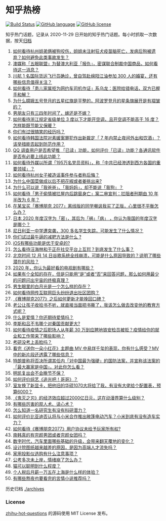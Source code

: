 # 知乎热榜
[![Build Status](https://github.com/ToWeLong/zhihu-hot-questions/workflows/CI/badge.svg)](https://github.com/ToWeLong/zhihu-hot-questions/actions)
[![GitHub language](https://img.shields.io/badge/language-golang-orange.svg)](https://golang.org/)
[![GitHub license](https://img.shields.io/github/license/ToWeLong/zhihu-hot-questions)](https://github.com/ToWeLong/zhihu-hot-questions/blob/main/LICENSE)

知乎热门话题，记录从 2020-11-29 日开始的知乎热门话题。每小时抓取一次数据，按天[归档](./archives)

<!-- BEGIN -->

1. [如何看待杭州姐弟俩被狗咬伤，姐姐未注射狂犬疫苗脑死亡，发病后狗被遗弃？如何避免此类事故发生？](https://www.zhihu.com/question/434831161)
1. [澳媒称「五眼联盟」为替澳大利亚「报仇」，密谋联合制裁中国商品，如何看待这一消息？](https://www.zhihu.com/question/434846178)
1. [川航 1 名国际货运飞行员确诊，曾自驾赴绵阳江油参加 300 人的婚宴，还有哪些信息值得关注？](https://www.zhihu.com/question/434918132)
1. [如何看待「患儿家属拒为网约车司机作证」系乌龙：医院给错电话，双方已握手和解？](https://www.zhihu.com/question/434960669)
1. [为什么嫦娥五号登月的五星红旗是平整的，阿波罗登月的星条旗展开是有褶皱的？](https://www.zhihu.com/question/433510446)
1. [男朋友只有三四年时间了，嫁还是不嫁？](https://www.zhihu.com/question/434730359)
1. [如何看待浙江规定省级单位 3 度以下才能开空调，且开空调不能高于 16 度？怎样能既节能又保暖？](https://www.zhihu.com/question/434854787)
1. [你们有过很搞笑的经历吗？](https://www.zhihu.com/question/374540705)
1. [如何看待韩国法院对素媛案罪犯作出新裁定「 7 年内禁止夜间外出和饮酒」？该举措能否起到防范作用？](https://www.zhihu.com/question/434907061)
1. [QQ  调查用户是否希望推 「已读」功能，如何评价「已读」功能？各通讯软件是否有必要上线此功能？](https://www.zhihu.com/question/434876571)
1. [如何看待外媒以所谓「195万名党员资料」，称「中共已经渗透到西方各国的重要领域」？](https://www.zhihu.com/question/434937513)
1. [如何看待杭州女子被造谣事件参与者称后悔？](https://www.zhihu.com/question/434901364)
1. [为什么中国菜做成以后不把花椒或者姜挑出来?](https://www.zhihu.com/question/429794144)
1. [为什么可以说「我爸爸」、「我妈妈」，却不能说「我狗」？](https://www.zhihu.com/question/60595525)
1. [如何看待「男子偷情被拦屋内后跳窗身亡」案二审宣判：拦阻者刑期由 10 年半改为 6 年？](https://www.zhihu.com/question/434911247)
1. [在某宝买「赛博朋克 2077」离线版的同学嘲讽我买了正版，心里很不平衡怎么办？](https://www.zhihu.com/question/434417819)
1. [日本 2020 年度汉字为「密」，其后为「祸」「病」 ，你认为我国的年度汉字是哪个？](https://www.zhihu.com/question/434894056)
1. [尼日利亚一中学遭突袭，300 多名学生失踪，可能发生了什么情况？](https://www.zhihu.com/question/434745768)
1. [你们试过最牛逼的减肥方法是什么 ?](https://www.zhihu.com/question/357332126)
1. [iOS有哪些功能是优于安卓的?](https://www.zhihu.com/question/378855173)
1. [怎么看待汪海林和于正在社交平台上互怼？到底发生了什么事？](https://www.zhihu.com/question/434797900)
1. [北京时间 12 月 14 日谷歌系统全线崩溃，可能是什么原因导致的？说明了哪些潜在的风险？](https://www.zhihu.com/question/434840426)
1. [2020 年，你认为最好看的电视剧有哪些？](https://www.zhihu.com/question/433710194)
1. [如果有个全知的存在，但是只能用“是”或者“否”来回答问题，那么如何用最少的问题问出宇宙的终极真理？](https://www.zhihu.com/question/434765329)
1. [男生眼里的白月光是一个怎么样的存在？](https://www.zhihu.com/question/277228908)
1. [如何看待网传互联网巨头纷纷退出社区团购？](https://www.zhihu.com/question/434473128)
1. [《赛博朋克2077》之后如何更新才能挽回口碑？](https://www.zhihu.com/question/434839363)
1. [老公让孩子收拾书不听，就直接当面把书撕了，我该怎么做去改变他的教育方式呢？](https://www.zhihu.com/question/433501630)
1. [什么是爱情？你还期待爱情吗？](https://www.zhihu.com/question/314617726)
1. [李斯和吕不韦哪个对秦国贡献更大?](https://www.zhihu.com/question/433526527)
1. [如何看待疫情之后职场人从年薪 30 万到应聘地铁安检员被拒？疫情给你的就业和工作带来了哪些影响？](https://www.zhihu.com/question/434304527)
1. [考研没考上丢脸吗？](https://www.zhihu.com/question/422623666)
1. [看完《送你一朵小红花》主题曲 MV 中易烊千玺的表现，你有什么感受？MV 中的新片段还透露了哪些信息？](https://www.zhihu.com/question/434915351)
1. [特朗普称将否决所谓其任内「对中国最为强硬」的国防法案，并宣称该法案的「最大赢家是中国」，对此你怎么看？](https://www.zhihu.com/question/434829648)
1. [明凯复出会不会晚节不保？](https://www.zhihu.com/question/434830110)
1. [如何评价综艺《追光吧！哥哥》？](https://www.zhihu.com/question/430985170)
1. [室友换了新显卡，把他旧的华硕1070大将给了我，有没有大佬给个配置表，预算6000？](https://www.zhihu.com/question/434563943)
1. [《鬼灭之刃》的经济效应超过2000亿日元，这在动漫界算什么级别？](https://www.zhihu.com/question/434179882)
1. [有哪些厉害的观人术、读心术？](https://www.zhihu.com/question/263469269)
1. [怎么知道一名研究生有没有科研潜力？](https://www.zhihu.com/question/367370829)
1. [如何评价比亚迪否认将与小米合作推出敞篷电动汽车？小米到底有没有造车实力？](https://www.zhihu.com/question/434925940)
1. [如何看待《赛博朋克2077》用户协议未给予玩家所有权?](https://www.zhihu.com/question/434303584)
1. [南韩真的有完颜男团或者完颜女团吗？](https://www.zhihu.com/question/433168140)
1. [数字时代，汽车里面哪些基础的升级，会带来翻天覆地的变化？](https://www.zhihu.com/question/433180403)
1. [设计院图纸越来越差的原因，是因为高端人才流失吗？](https://www.zhihu.com/question/433743163)
1. [家用投影仪选购有什么注意事项？](https://www.zhihu.com/question/19590419)
1. [公考多次未上岸，情绪崩了怎么办？](https://www.zhihu.com/question/433611989)
1. [猫可以聪明到什么程度？](https://www.zhihu.com/question/264872184)
1. [个人税后月薪一万五在上海是什么样的体验？](https://www.zhihu.com/question/277693876)
1. [有哪些熬夜也要看完的言情小说推荐吗？](https://www.zhihu.com/question/376391570)

<!-- END -->

历史归档 [./archives](./archives)


### License
[zhihu-hot-questions](https://github.com/towelong/zhihu-hot-questions) 的源码使用 MIT License 发布。